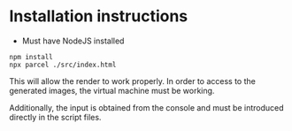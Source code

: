 # Installation instructions
- Must have NodeJS installed
```
npm install
npx parcel ./src/index.html
```
This will allow the render to work properly.
In order to access to the generated images, the virtual machine must be working. 

Additionally, the input is obtained from the console and must be introduced directly in the script files. 
<a href="./apiHandler2.js"></a>